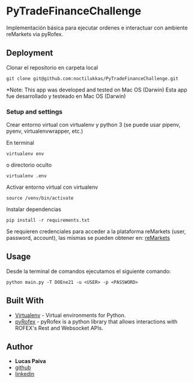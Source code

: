 # PyTradeFinanceChallenge

Implementación básica para ejecutar ordenes e interactuar con ambiente reMarkets via pyRofex.

## Deployment
Clonar el repositorio en carpeta local
```
git clone git@github.com:noctilukkas/PyTradeFinanceChallenge.git
```
*Note:
This app was developed and tested on Mac OS (Darwin)
Esta app fue desarrollado y testeado en Mac OS (Darwin)

### Setup and settings
Crear entorno virtual con virtualenv y python 3 (se puede usar pipenv, pyenv, virtualenvwrapper, etc.)

En terminal
```
virtualenv env
```
o directorio oculto
```
virtualenv .env
```

Activar entorno virtual con virtualenv 
```
source /venv/bin/activate
```

Instalar dependencias
```
pip install -r requirements.txt
```

Se requieren credenciales para acceder a la plataforma reMarkets (user, password, account), 
las mismas se pueden obtener en: [reMarkets](https://remarkets.primary.ventures/)


## Usage
Desde la terminal de comandos ejecutamos el siguiente comando:

```
python main.py -T DOEne21 -u <USER> -p <PASSWORD>
```

## Built With

* [Virtualenv](https://virtualenv.pypa.io/en/latest/) - Virtual environments for Python.
* [pyRofex](https://github.com/matbarofex/pyRofex) - pyRofex is a python library that allows interactions with ROFEX's Rest and Websocket APIs.


## Author

* **Lucas Paiva** 
* [github](https://github.com/noctilukkas) 
* [linkedin](https://www.linkedin.com/in/lpaiva/)